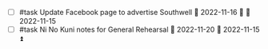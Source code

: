 - [ ] #task Update Facebook page to advertise Southwell 📅 2022-11-16 🔼 🛫 2022-11-15 
- [ ] #task Ni No Kuni notes for General Rehearsal 📅 2022-11-20 🛫 2022-11-15 ⏫ 